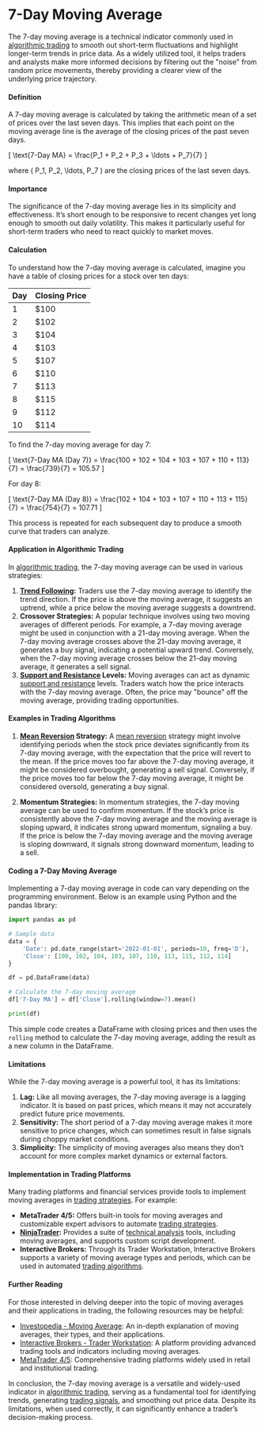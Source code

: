 # 7-Day Moving Average

The 7-day moving average is a technical indicator commonly used in [algorithmic trading](../a/algorithmic_trading.md) to smooth out short-term fluctuations and highlight longer-term trends in price data. As a widely utilized tool, it helps traders and analysts make more informed decisions by filtering out the "noise" from random price movements, thereby providing a clearer view of the underlying price trajectory.

#### Definition

A 7-day moving average is calculated by taking the arithmetic mean of a set of prices over the last seven days. This implies that each point on the moving average line is the average of the closing prices of the past seven days. 

\[ \text{7-Day MA} = \frac{P_1 + P_2 + P_3 + \ldots + P_7}{7} \]

where \( P_1, P_2, \ldots, P_7 \) are the closing prices of the last seven days.

#### Importance

The significance of the 7-day moving average lies in its simplicity and effectiveness. It’s short enough to be responsive to recent changes yet long enough to smooth out daily volatility. This makes it particularly useful for short-term traders who need to react quickly to market moves.

#### Calculation

To understand how the 7-day moving average is calculated, imagine you have a table of closing prices for a stock over ten days:

| Day  | Closing Price |
|------|---------------|
| 1    | $100          |
| 2    | $102          |
| 3    | $104          |
| 4    | $103          |
| 5    | $107          |
| 6    | $110          |
| 7    | $113          |
| 8    | $115          |
| 9    | $112          |
| 10   | $114          |

To find the 7-day moving average for day 7:

\[ \text{7-Day MA (Day 7)} = \frac{100 + 102 + 104 + 103 + 107 + 110 + 113}{7} = \frac{739}{7} = 105.57 \]

For day 8:

\[ \text{7-Day MA (Day 8)} = \frac{102 + 104 + 103 + 107 + 110 + 113 + 115}{7} = \frac{754}{7} = 107.71 \]

This process is repeated for each subsequent day to produce a smooth curve that traders can analyze.

#### Application in Algorithmic Trading

In [algorithmic trading](../a/algorithmic_trading.md), the 7-day moving average can be used in various strategies:

1. **[Trend Following](../t/trend_following.md):** Traders use the 7-day moving average to identify the trend direction. If the price is above the moving average, it suggests an uptrend, while a price below the moving average suggests a downtrend.
2. **Crossover Strategies:** A popular technique involves using two moving averages of different periods. For example, a 7-day moving average might be used in conjunction with a 21-day moving average. When the 7-day moving average crosses above the 21-day moving average, it generates a buy signal, indicating a potential upward trend. Conversely, when the 7-day moving average crosses below the 21-day moving average, it generates a sell signal.
3. **[Support and Resistance](../s/support_and_resistance.md) Levels:** Moving averages can act as dynamic [support and resistance](../s/support_and_resistance.md) levels. Traders watch how the price interacts with the 7-day moving average. Often, the price may "bounce" off the moving average, providing trading opportunities.

#### Examples in Trading Algorithms

1. **[Mean Reversion](../m/mean_reversion.md) Strategy:** A [mean reversion](../m/mean_reversion.md) strategy might involve identifying periods when the stock price deviates significantly from its 7-day moving average, with the expectation that the price will revert to the mean. If the price moves too far above the 7-day moving average, it might be considered overbought, generating a sell signal. Conversely, if the price moves too far below the 7-day moving average, it might be considered oversold, generating a buy signal.
   
2. **Momentum Strategies:** In momentum strategies, the 7-day moving average can be used to confirm momentum. If the stock’s price is consistently above the 7-day moving average and the moving average is sloping upward, it indicates strong upward momentum, signaling a buy. If the price is below the 7-day moving average and the moving average is sloping downward, it signals strong downward momentum, leading to a sell.

#### Coding a 7-Day Moving Average

Implementing a 7-day moving average in code can vary depending on the programming environment. Below is an example using Python and the pandas library:

```python
import pandas as pd

# Sample data
data = {
    'Date': pd.date_range(start='2022-01-01', periods=10, freq='D'),
    'Close': [100, 102, 104, 103, 107, 110, 113, 115, 112, 114]
}

df = pd.DataFrame(data)

# Calculate the 7-day moving average
df['7-Day MA'] = df['Close'].rolling(window=7).mean()

print(df)
```

This simple code creates a DataFrame with closing prices and then uses the `rolling` method to calculate the 7-day moving average, adding the result as a new column in the DataFrame.

#### Limitations

While the 7-day moving average is a powerful tool, it has its limitations:

1. **Lag:** Like all moving averages, the 7-day moving average is a lagging indicator. It is based on past prices, which means it may not accurately predict future price movements.
2. **Sensitivity:** The short period of a 7-day moving average makes it more sensitive to price changes, which can sometimes result in false signals during choppy market conditions.
3. **Simplicity:** The simplicity of moving averages also means they don’t account for more complex market dynamics or external factors.

#### Implementation in Trading Platforms

Many trading platforms and financial services provide tools to implement moving averages in [trading strategies](../t/trading_strategies.md). For example:

- **MetaTrader 4/5:** Offers built-in tools for moving averages and customizable expert advisors to automate [trading strategies](../t/trading_strategies.md).
- **[NinjaTrader](../n/ninjatrader.md):** Provides a suite of [technical analysis](../t/technical_analysis.md) tools, including moving averages, and supports custom script development.
- **Interactive Brokers:** Through its Trader Workstation, Interactive Brokers supports a variety of moving average types and periods, which can be used in automated [trading algorithms](../t/trading_algorithms.md).

#### Further Reading

For those interested in delving deeper into the topic of moving averages and their applications in trading, the following resources may be helpful:

- [Investopedia - Moving Average](https://www.investopedia.com/terms/m/movingaverage.asp): An in-depth explanation of moving averages, their types, and their applications.
- [Interactive Brokers - Trader Workstation](https://www.interactivebrokers.com/en/index.php?f=14099): A platform providing advanced trading tools and indicators including moving averages.
- [MetaTrader 4/5](https://www.metatrader4.com/): Comprehensive trading platforms widely used in retail and institutional trading.

In conclusion, the 7-day moving average is a versatile and widely-used indicator in [algorithmic trading](../a/algorithmic_trading.md), serving as a fundamental tool for identifying trends, generating [trading signals](../t/trading_signals.md), and smoothing out price data. Despite its limitations, when used correctly, it can significantly enhance a trader’s decision-making process.